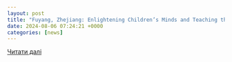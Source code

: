 ```yaml
---
layout: post
title: "Fuyang, Zhejiang: Enlightening Children’s Minds and Teaching through Entertainment to Offer Summer Safety Electricity Use «Lessons»"
date: 2024-08-06 07:24:21 +0000
categories: [news]
---
```


[Читати далі](https://www.itnewsonline.com/PRNewswire/Fuyang-Zhejiang-Enlightening-Childrens-Minds-and-Teaching-through-Entertainment-to-Offer-Summer-Safety-Electricity-Use-Lessons/1003362)
